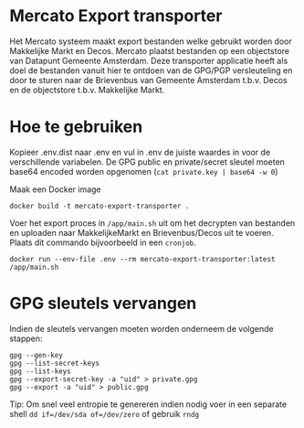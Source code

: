# Mercato Export transporter

Het Mercato systeem maakt export bestanden welke gebruikt worden door Makkelijke Markt en Decos. Mercato plaatst bestanden op een objectstore van Datapunt Gemeente Amsterdam.
Deze transporter applicatie heeft als doel de bestanden vanuit hier te ontdoen van de GPG/PGP versleuteling en door te sturen naar de Brievenbus van Gemeente Amsterdam t.b.v. Decos en de objectstore t.b.v. Makkelijke Markt.

# Hoe te gebruiken

Kopieer .env.dist naar .env en vul in .env de juiste waardes in voor de verschillende variabelen. De GPG public en private/secret sleutel moeten base64 encoded worden opgenomen (`cat private.key | base64 -w 0`)

Maak een Docker image

    docker build -t mercato-export-transporter .

Voer het export proces in `/app/main.sh` uit om het decrypten van bestanden en uploaden naar MakkelijkeMarkt en Brievenbus/Decos uit te voeren. Plaats dit commando bijvoorbeeld in een `cronjob`.

    docker run --env-file .env --rm mercato-export-transporter:latest /app/main.sh

# GPG sleutels vervangen

Indien de sleutels vervangen moeten worden onderneem de volgende stappen:

    gpg --gen-key
    gpg --list-secret-keys
    gpg --list-keys
    gpg --export-secret-key -a "uid" > private.gpg
    gpg --export -a "uid" > public.gpg

Tip: Om snel veel entropie te genereren indien nodig voer in een separate shell `dd if=/dev/sda of=/dev/zero` of gebruik `rndg`

